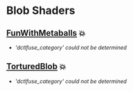 
  <!--                                                             -->
  <!--           THIS IS AN AUTOMATICALLY GENERATED FILE           -->
  <!--                                                             -->
  <!--                  D O   N O T   E D I T ! ! !                -->
  <!--                                                             -->
  <!--  ALL CHANGES WILL BE OVERWRITTEN WITHOUT ANY FURTHER NOTICE -->
  <!--                                                             -->


  # Blob Shaders

## **[FunWithMetaballs](FunWithMetaballs.md)** :boom:
- *'dctlfuse_category' could not be determined*

## **[TorturedBlob](TorturedBlob.md)** :boom:
- *'dctlfuse_category' could not be determined*

